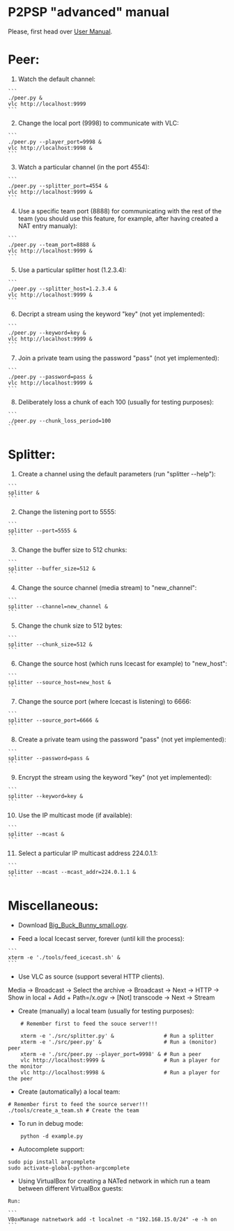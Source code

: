 P2PSP "advanced" manual
=======================

Please, first head over [User Manual](../user-manual/README.md).

# Peer:

1. Watch the default channel:
<!-- {{{  -->
	```
	./peer.py &
	vlc http://localhost:9999
	```
<!-- }}} -->

2. Change the local port (9998) to communicate with VLC:
<!-- {{{  -->
	```
	./peer.py --player_port=9998 &
	vlc http://localhost:9998 &
	```
<!-- }}} -->

3. Watch a particular channel (in the port 4554):
<!-- {{{  -->
    ```
    ./peer.py --splitter_port=4554 &
    vlc http://localhost:9999 &
    ```
<!-- }}} -->
    
4. Use a specific team port (8888) for communicating with the rest of
   the team (you should use this feature, for example, after having
   created a NAT entry manualy):
<!-- {{{  -->
    ```
    ./peer.py --team_port=8888 &
    vlc http://localhost:9999 &
    ```
<!-- }}} -->

5. Use a particular splitter host (1.2.3.4):
<!-- {{{  -->
    ```
    ./peer.py --splitter_host=1.2.3.4 &
    vlc http://localhost:9999 &
    ```
<!-- }}} -->

6. Decript a stream using the keyword "key" (not yet implemented):
<!-- {{{  -->
    ```
    ./peer.py --keyword=key &
    vlc http://localhost:9999 &
    ```
<!-- }}} -->

7. Join a private team using the password "pass" (not yet implemented):
<!-- {{{  -->
    ```
    ./peer.py --password=pass &
    vlc http://localhost:9999 &
    ```
<!-- }}} -->

8. Deliberately loss a chunk of each 100 (usually for testing purposes):
<!-- {{{  -->
    ```
    ./peer.py --chunk_loss_period=100
    ```
<!-- }}} -->

<!-- }}} -->

# Splitter:
<!-- {{{  -->

1. Create a channel using the default parameters (run "splitter --help"):
<!-- {{{  -->
    ```
    splitter &
    ```
<!-- }}} -->

2. Change the listening port to 5555:
<!-- {{{  -->
    ```
    splitter --port=5555 &
    ```
<!-- }}} -->

3. Change the buffer size to 512 chunks:
<!-- {{{  -->
    ```
    splitter --buffer_size=512 &
    ```
<!-- }}} -->

4. Change the source channel (media stream) to "new_channel":
<!-- {{{  -->
    ```
    splitter --channel=new_channel &
    ```
<!-- }}} -->

5. Change the chunk size to 512 bytes:
<!-- {{{  -->
    ```
    splitter --chunk_size=512 &
    ```
<!-- }}} -->

6. Change the source host (which runs Icecast for example) to
   "new_host":
<!-- {{{  -->
    ```
    splitter --source_host=new_host &
    ```
<!-- }}} -->

7. Change the source port (where Icecast is listening) to 6666:
<!-- {{{  -->
    ```
    splitter --source_port=6666 &
    ```
<!-- }}} -->

8. Create a private team using the password "pass" (not yet implemented):
<!-- {{{  -->
    ```
    splitter --password=pass &
    ```
<!-- }}} -->

9. Encrypt the stream using the keyword "key" (not yet implemented):
<!-- {{{  -->
    ```
    splitter --keyword=key &
    ```
<!-- }}} -->

10. Use the IP multicast mode (if available):
<!-- {{{  -->
    ```
    splitter --mcast &
    ```
<!-- }}} -->

11. Select a particular IP multicast address 224.0.1.1:
<!-- {{{  -->
    ```
    splitter --mcast --mcast_addr=224.0.1.1 &
    ```
<!-- }}} -->

<!-- }}} -->

# Miscellaneous:

* Download
[Big_Buck_Bunny_small.ogv](http://commons.wikimedia.org/wiki/File:Big_Buck_Bunny_small.ogv).

* Feed a local Icecast server, forever (until kill the process):
<!-- {{{  -->

    ```
    xterm -e './tools/feed_icecast.sh' &
    ```

<!-- }}} -->

* Use VLC as source (support several HTTP clients).
<!-- {{{  -->

   Media -> Broadcast -> Select the archive -> Broadcast -> Next -> HTTP ->
   Show in local + Add + Path=/x.ogv -> [Not] transcode -> Next -> Stream

<!-- }}} -->

* Create (manually) a local team (usually for testing purposes):
<!-- {{{  -->

        # Remember first to feed the souce server!!!
                                                             
        xterm -e './src/splitter.py' &                # Run a splitter
        xterm -e './src/peer.py' &                    # Run a (monitor) peer
        xterm -e './src/peer.py --player_port=9998' & # Run a peer
        vlc http://localhost:9999 &                   # Run a player for the monitor
        vlc http://localhost:9998 &                   # Run a player for the peer

<!-- }}} -->

* Create (automatically) a local team:
<!-- {{{  -->

    # Remember first to feed the source server!!!
    ./tools/create_a_team.sh # Create the team

<!-- }}} -->

* To run in debug mode:
<!-- {{{  -->

        python -d example.py

<!-- }}} -->

* Autocomplete support:
<!-- {{{  -->

	sudo pip install argcomplete
	sudo activate-global-python-argcomplete

<!-- }}} -->
        
* Using VirtualBox for creating a NATed network in which run a team
  between different VirtualBox guests:
<!-- {{{  -->

	Run:

    ```
    VBoxManage natnetwork add -t localnet -n "192.168.15.0/24" -e -h on
    ```

<!-- }}} -->

